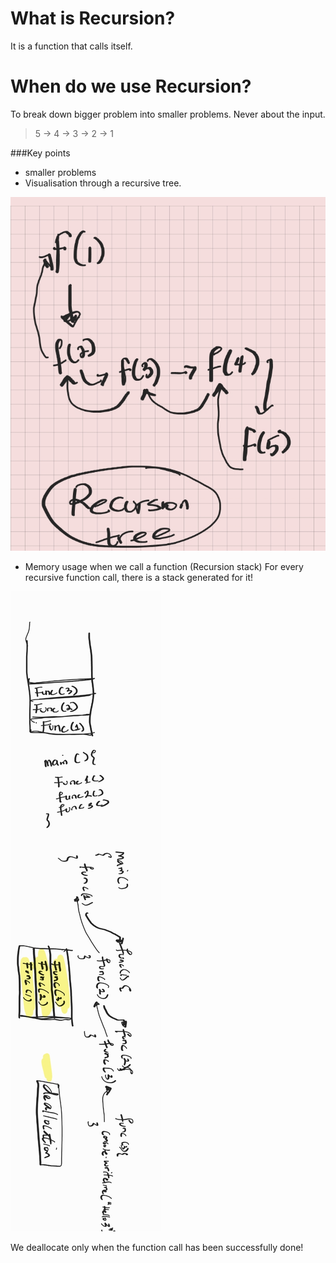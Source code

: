 # What is Recursion? 
It is a function that calls itself.

# When do we use Recursion?
To break down bigger problem into smaller problems. Never about the input.<br />
> 5 -> 4 -> 3 -> 2 -> 1


###Key points
- smaller problems
- Visualisation through a recursive tree.

![Single Recursion tree](images/Recursion_tree.jpeg)

- Memory usage when we call a function (Recursion stack)
For every recursive function call, there is a stack generated for it!

![Memory stacks](images/Memory.jpeg)

We deallocate only when the function call has been successfully done!